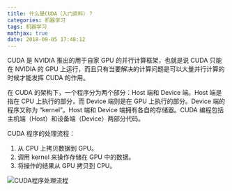 ```yaml
---
title: 什么是CUDA（入门资料）？
categories: 机器学习
tags: 机器学习
mathjax: true
date: 2018-09-05 17:48:12
---
```


CUDA 是 NVIDIA 推出的用于自家 GPU 的并行计算框架，也就是说 CUDA 只能在 NVIDIA 的 GPU 上运行，而且只有当要解决的计算问题是可以大量并行计算的时候才能发挥 CUDA 的作用。

在 CUDA 的架构下，一个程序分为两个部分：Host 端和 Device 端。Host 端是指在 CPU 上执行的部分，而 Device 端则是在 GPU 上执行的部分。Device 端的程序又称为 “kernel”。Host 端和 Device 端拥有各自的存储器。CUDA 编程包括主机端（Host）和设备端（Device）两部分代码。

CUDA 程序的处理流程：
1. 从 CPU 上拷贝数据到 GPU。
2. 调用 kernel 来操作存储在 GPU 中的数据。
3. 将操作的结果从 GPU 拷贝到 CPU。

![CUDA程序处理流程](/img/cuda_1.jpg)

